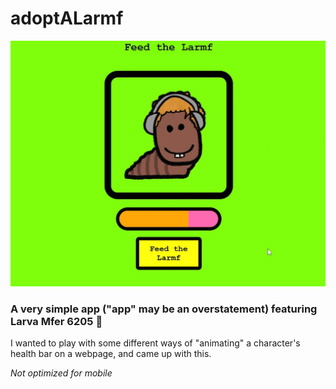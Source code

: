 # adoptALarmf

![alt text](Capture.JPG)

### A very simple app ("app" may be an overstatement) featuring Larva Mfer 6205 🥰

I wanted to play with some different ways of "animating" a character's health bar on a webpage, and came up with this.

*Not optimized for mobile*
